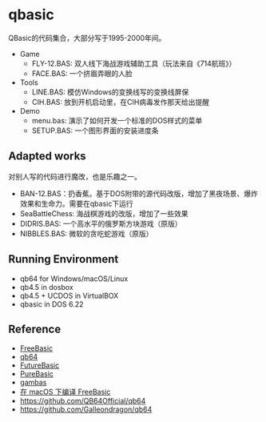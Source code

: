 # qbasic

QBasic的代码集合，大部分写于1995-2000年间。

- Game
    - FLY-12.BAS: 双人线下海战游戏辅助工具（玩法来自《714航班》）
    - FACE.BAS: 一个挤眉弄眼的人脸
- Tools
    - LINE.BAS: 模仿Windows的变换线写的变换线屏保
    - CIH.BAS: 放到开机启动里，在CIH病毒发作那天给出提醒
- Demo
    - menu.bas: 演示了如何开发一个标准的DOS样式的菜单
    - SETUP.BAS: 一个图形界面的安装进度条

## Adapted works

对别人写的代码进行魔改，也是乐趣之一。

- BAN-12.BAS：扔香蕉。基于DOS附带的源代码改版，增加了黑夜场景、爆炸效果和生命力。需要在qbasic下运行
- SeaBattleChess: 海战棋游戏的改版，增加了一些效果
- DIDRIS.BAS: 一个高水平的俄罗斯方块游戏（原版）
- NIBBLES.BAS: 微软的贪吃蛇游戏（原版）

## Running Environment

- qb64 for Windows/macOS/Linux
- qb4.5 in dosbox
- qb4.5 + UCDOS in VirtualBOX
- qbasic in DOS 6.22

## Reference

- [FreeBasic](https://www.freebasic.net/)
- [qb64](https://qb64.com/)
- [FutureBasic](http://www.brilorsoftware.com/fb/pages/home.html)
- [PureBasic](https://www.purebasic.com/index.php)
- [gambas](https://gambas.sourceforge.net/en/main.html)
- [在 macOS 下编译 FreeBasic](https://zhuanlan.zhihu.com/p/611374318)
- https://github.com/QB64Official/qb64
- https://github.com/Galleondragon/qb64
